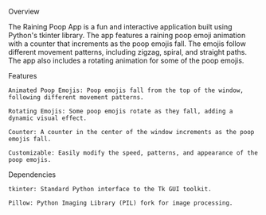 Overview

The Raining Poop App is a fun and interactive application built using Python's tkinter library. 
The app features a raining poop emoji animation with a counter that increments as the poop emojis fall. 
The emojis follow different movement patterns, including zigzag, spiral, and straight paths. 
The app also includes a rotating animation for some of the poop emojis.

Features
	
 	Animated Poop Emojis: Poop emojis fall from the top of the window, following different movement patterns.

	Rotating Emojis: Some poop emojis rotate as they fall, adding a dynamic visual effect.

	Counter: A counter in the center of the window increments as the poop emojis fall.

	Customizable: Easily modify the speed, patterns, and appearance of the poop emojis.


Dependencies

	tkinter: Standard Python interface to the Tk GUI toolkit.

	Pillow: Python Imaging Library (PIL) fork for image processing.
